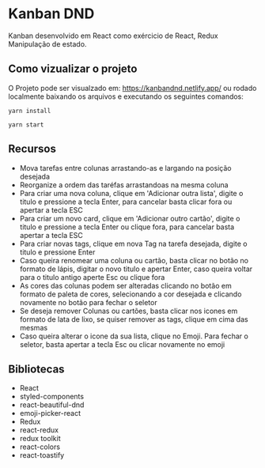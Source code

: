 # Kanban DND

Kanban desenvolvido em React como exércicio de React, Redux Manipulação de estado.

## Como vizualizar o projeto

O Projeto pode ser visualzado em: https://kanbandnd.netlify.app/
ou rodado localmente baixando os arquivos e executando os seguintes comandos:

```
yarn install

yarn start
```

## Recursos

<ul>
<li>Mova tarefas entre colunas arrastando-as e largando na posição desejada</li>
<li>Reorganize a ordem das taréfas arrastandoas na mesma coluna</li>
<li>Para criar uma nova coluna, clique em 'Adicionar outra lista', digite o titulo e pressione a tecla Enter, para cancelar basta clicar fora ou apertar a tecla ESC </li>
<li>Para criar um novo card, clique em 'Adicionar outro cartão', digite o titulo e pressione a tecla Enter ou clique fora, para cancelar basta apertar a tecla ESC</li>
<li>Para criar novas tags, clique em nova Tag na tarefa desejada, digite o titulo e pressione Enter</li>
<li>Caso queira renomear uma coluna ou cartão, basta clicar no botão no formato de lápis, digitar o novo titulo e apertar Enter, caso queira voltar para o titulo antigo aperte Esc ou clique fora</li>
<li>As cores das colunas podem ser alteradas clicando no botão em formato de paleta de cores, selecionando a cor desejada e clicando novamente no botão para fechar o seletor</li>
<li>Se deseja remover Colunas ou cartões, basta clicar nos icones em formato de lata de lixo, se quiser remover as tags, clique em cima das mesmas</li>
<li>Caso queira alterar o icone da sua lista, clique no Emoji. Para fechar o seletor, basta apertar a tecla Esc ou clicar novamente no emoji</li>
</ul>

## Bibliotecas

<ul>
<li>React</li>
<li>styled-components</li>
<li>react-beautiful-dnd </li>
<li>emoji-picker-react</li>
<li>Redux</li>
<li>react-redux</li>
<li>redux toolkit</li>
<li>react-colors</li>
<li>react-toastify</li>
</ul>
